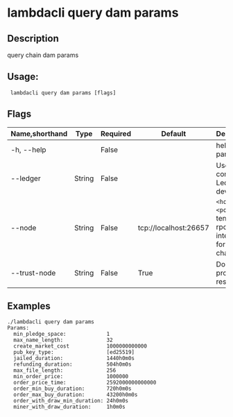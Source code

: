# lambdacli query dam params

## Description

query chain dam params

## Usage:

```
 lambdacli query dam params [flags]
```

## Flags

| Name,shorthand | Type   | Required | Default               | Description                                                  |
| -------------- | ------ | -------- | --------------------- | ------------------------------------------------------------ |
| -h, --help     |        | False    |                       | help for params                                |
| --ledger       | String | False    |                       | Use a connected Ledger device                                |
| --node         | String | False    | tcp://localhost:26657 | `<host>:<port>`to tendermint rpc interface for this chain    |
| --trust-node   | String | False    | True                  | Don't verify proofs for responses                            |


## Examples

```
./lambdacli query dam params
Params:
  min_pledge_space:             1
  max_name_length:              32
  create_market_cost            1000000000000
  pub_key_type:                 [ed25519]
  jailed_duration:              1440h0m0s
  refunding_duration:	        504h0m0s
  max_file_length:              256
  min_order_price:              1000000
  order_price_time:             2592000000000000
  order_min_buy_duration:       720h0m0s
  order_max_buy_duration:       43200h0m0s
  order_with_draw_min_duration: 24h0m0s
  miner_with_draw_duration:     1h0m0s
```

​           
